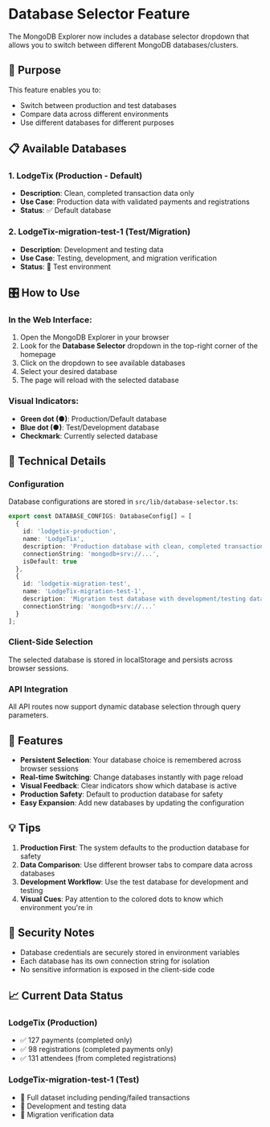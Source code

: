 # Database Selector Feature

The MongoDB Explorer now includes a database selector dropdown that allows you to switch between different MongoDB databases/clusters.

## 🎯 Purpose

This feature enables you to:
- Switch between production and test databases
- Compare data across different environments
- Use different databases for different purposes

## 📋 Available Databases

### 1. **LodgeTix** (Production - Default)
- **Description**: Clean, completed transaction data only
- **Use Case**: Production data with validated payments and registrations
- **Status**: ✅ Default database

### 2. **LodgeTix-migration-test-1** (Test/Migration)
- **Description**: Development and testing data
- **Use Case**: Testing, development, and migration verification
- **Status**: 🧪 Test environment

## 🎛️ How to Use

### In the Web Interface:
1. Open the MongoDB Explorer in your browser
2. Look for the **Database Selector** dropdown in the top-right corner of the homepage
3. Click on the dropdown to see available databases
4. Select your desired database
5. The page will reload with the selected database

### Visual Indicators:
- **Green dot (●)**: Production/Default database
- **Blue dot (●)**: Test/Development database
- **Checkmark**: Currently selected database

## 🔧 Technical Details

### Configuration
Database configurations are stored in `src/lib/database-selector.ts`:

```typescript
export const DATABASE_CONFIGS: DatabaseConfig[] = [
  {
    id: 'lodgetix-production',
    name: 'LodgeTix',
    description: 'Production database with clean, completed transaction data',
    connectionString: 'mongodb+srv://...',
    isDefault: true
  },
  {
    id: 'lodgetix-migration-test',
    name: 'LodgeTix-migration-test-1', 
    description: 'Migration test database with development/testing data',
    connectionString: 'mongodb+srv://...'
  }
];
```

### Client-Side Selection
The selected database is stored in localStorage and persists across browser sessions.

### API Integration
All API routes now support dynamic database selection through query parameters.

## 🚀 Features

- **Persistent Selection**: Your database choice is remembered across browser sessions
- **Real-time Switching**: Change databases instantly with page reload
- **Visual Feedback**: Clear indicators show which database is active
- **Production Safety**: Default to production database for safety
- **Easy Expansion**: Add new databases by updating the configuration

## 💡 Tips

1. **Production First**: The system defaults to the production database for safety
2. **Data Comparison**: Use different browser tabs to compare data across databases
3. **Development Workflow**: Use the test database for development and testing
4. **Visual Cues**: Pay attention to the colored dots to know which environment you're in

## 🔐 Security Notes

- Database credentials are securely stored in environment variables
- Each database has its own connection string for isolation
- No sensitive information is exposed in the client-side code

## 📈 Current Data Status

### LodgeTix (Production)
- ✅ 127 payments (completed only)
- ✅ 98 registrations (completed payments only) 
- ✅ 131 attendees (from completed registrations)

### LodgeTix-migration-test-1 (Test)
- 🧪 Full dataset including pending/failed transactions
- 🧪 Development and testing data
- 🧪 Migration verification data